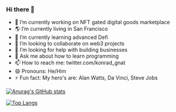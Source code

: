 ### Hi there 👋

- 🔭 I’m currently working on NFT gated digital goods marketplace
- 🌎 I’m currently living in San Francisco
- 🌱 I’m currently learning advanced Defi
- 👯 I’m looking to collaborate on web3 projects
- 🤔 I’m looking for help with building businesses
- 💬 Ask me about how to learn programming
- 📫 How to reach me: twitter.com/konrad_gnat
- 😄 Pronouns: He/Him
- ⚡ Fun fact: My hero's are: Alan Watts, Da Vinci, Steve Jobs

[![Anurag's GitHub stats](https://github-readme-stats.vercel.app/api?username=kon-rad&show_icons=true&theme=synthwave)](https://github.com/kon-rad/github-readme-stats)

[![Top Langs](https://github-readme-stats.vercel.app/api/top-langs/?username=kon-rad&layout=compact)](https://github.com/anuraghazra/github-readme-stats)


<!--
**kon-rad/kon-rad** is a ✨ _special_ ✨ repository because its `README.md` (this file) appears on your GitHub profile.

Here are some ideas to get you started:

- 🔭 I’m currently working on ...
- 🌱 I’m currently learning ...
- 👯 I’m looking to collaborate on ...
- 🤔 I’m looking for help with ...
- 💬 Ask me about ...
- 📫 How to reach me: ...
- 😄 Pronouns: ...
- ⚡ Fun fact: ...
-->
